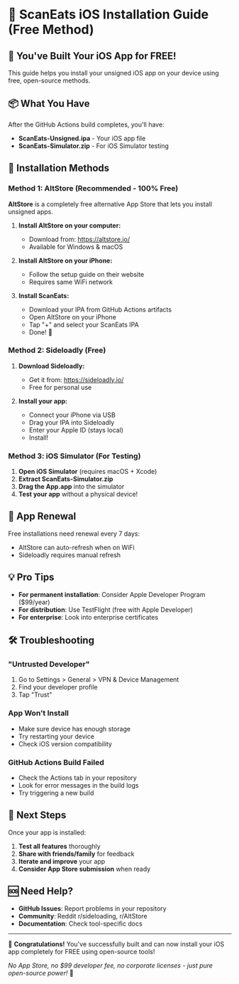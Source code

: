 # 📱 ScanEats iOS Installation Guide (Free Method)

## 🎉 You've Built Your iOS App for FREE!

This guide helps you install your unsigned iOS app on your device using free, open-source methods.

## 📦 What You Have

After the GitHub Actions build completes, you'll have:
- **ScanEats-Unsigned.ipa** - Your iOS app file
- **ScanEats-Simulator.zip** - For iOS Simulator testing

## 📱 Installation Methods

### Method 1: AltStore (Recommended - 100% Free)

**AltStore** is a completely free alternative App Store that lets you install unsigned apps.

1. **Install AltStore on your computer:**
   - Download from: https://altstore.io/
   - Available for Windows & macOS

2. **Install AltStore on your iPhone:**
   - Follow the setup guide on their website
   - Requires same WiFi network

3. **Install ScanEats:**
   - Download your IPA from GitHub Actions artifacts
   - Open AltStore on your iPhone
   - Tap "+" and select your ScanEats IPA
   - Done! 🎉

### Method 2: Sideloadly (Free)

1. **Download Sideloadly:**
   - Get it from: https://sideloadly.io/
   - Free for personal use

2. **Install your app:**
   - Connect your iPhone via USB
   - Drag your IPA into Sideloadly
   - Enter your Apple ID (stays local)
   - Install!

### Method 3: iOS Simulator (For Testing)

1. **Open iOS Simulator** (requires macOS + Xcode)
2. **Extract ScanEats-Simulator.zip**
3. **Drag the App.app** into the simulator
4. **Test your app** without a physical device!

## 🔄 App Renewal

Free installations need renewal every 7 days:
- AltStore can auto-refresh when on WiFi
- Sideloadly requires manual refresh

## 💡 Pro Tips

- **For permanent installation**: Consider Apple Developer Program ($99/year)
- **For distribution**: Use TestFlight (free with Apple Developer)
- **For enterprise**: Look into enterprise certificates

## 🛠️ Troubleshooting

### "Untrusted Developer"
1. Go to Settings > General > VPN & Device Management
2. Find your developer profile
3. Tap "Trust"

### App Won't Install
- Make sure device has enough storage
- Try restarting your device
- Check iOS version compatibility

### GitHub Actions Build Failed
- Check the Actions tab in your repository
- Look for error messages in the build logs
- Try triggering a new build

## 🎯 Next Steps

Once your app is installed:
1. **Test all features** thoroughly
2. **Share with friends/family** for feedback
3. **Iterate and improve** your app
4. **Consider App Store submission** when ready

## 🆘 Need Help?

- **GitHub Issues**: Report problems in your repository
- **Community**: Reddit r/sideloading, r/AltStore
- **Documentation**: Check tool-specific docs

---

🎉 **Congratulations!** You've successfully built and can now install your iOS app completely for FREE using open-source tools!

*No App Store, no $99 developer fee, no corporate licenses - just pure open-source power!* 🚀
